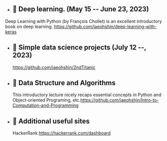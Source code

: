 - 🌱 Deep learning. (May 15 -- June 23, 2023)
  - 
Deep Learning with Python (by François Chollet) is an excellent introductory book on deep learning.
https://github.com/jaeohshin/deep-learning-with-keras
  
- 🌱 Simple data science projects (July 12 --, 2023)
  -
  https://github.com/jaeohshin/2ndTitanic



- 🌱 Data Structure and Algorithms
  - 
  This introductory lecture nicely recaps essential concepts in Python and Object-oriented Programing, etc.https://github.com/jaeohshin/Intro-to-Computation-and-Programming



- 🌱 Additional useful sites
  - 
  HackerRank https://hackerrank.com/dashboard




 
<!---
jaeohshin/jaeohshin is a ✨ special ✨ repository because its `README.md` (this file) appears on your GitHub profile.
You can click the Preview link to take a look at your changes.
--->
